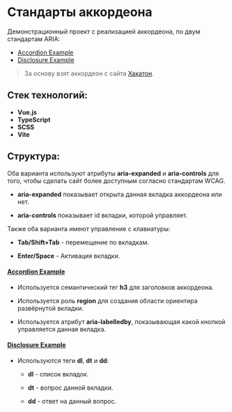 # Стандарты аккордеона

Демонстрационный проект с реализацией аккордеона, по двум стандартам ARIA:

- [Accordion Example](https://www.w3.org/WAI/ARIA/apg/patterns/accordion/examples/accordion/)
- [Disclosure Example](https://www.w3.org/WAI/ARIA/apg/patterns/disclosure/examples/disclosure-faq/)

>За основу взят аккордеон с сайта [Хакатон](https://gorkycode.ru/).

## Стек технологий:

- **Vue.js**
- **TypeScript**
- **SCSS**
- **Vite**


## Структура:

Оба варианта используют атрибуты **aria-expanded** и **aria-controls** для того, чтобы сделать сайт более доступным согласно стандартам WCAG. 

- **aria-expanded** показывает открыта данная вкладка аккордеона или нет.

- **aria-controls** показывает id вкладки, которой управляет.

Также оба варианта имеют управление с клавиатуры:

- **Tab/Shift+Tab** - перемещение по вкладкам.

- **Enter/Space** - Активация вкладки.


#### [Accordion Example](https://www.w3.org/WAI/ARIA/apg/patterns/accordion/examples/accordion/)

- Используется семантический тег **h3** для заголовков аккордеона.

- Используется роль **region** для создания области ориентира развёрнутой вкладки.

- Используется атрибут **aria-labelledby**, показывающая какой кнопкой управляется данная вкладка.


#### [Disclosure Example](https://www.w3.org/WAI/ARIA/apg/patterns/accordion/examples/accordion/)

- Используются теги **dl**, **dt** и **dd**:

	- **dl** - список вкладок.

	- **dt** - вопрос данной вкладки.

	- **dd** - ответ на данный вопрос.